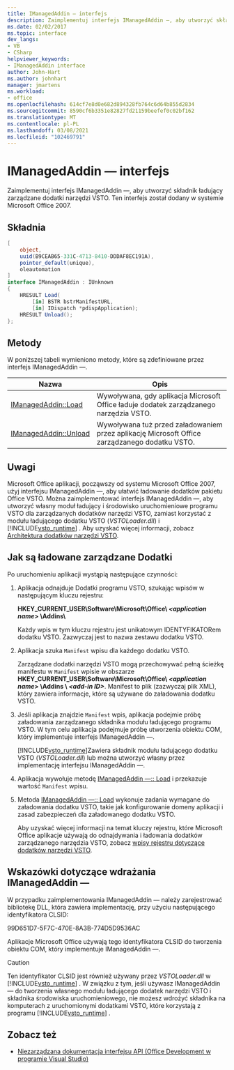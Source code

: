```yaml
---
title: IManagedAddin — interfejs
description: Zaimplementuj interfejs IManagedAddin —, aby utworzyć składnik ładujący zarządzane dodatki narzędzi VSTO.
ms.date: 02/02/2017
ms.topic: interface
dev_langs:
- VB
- CSharp
helpviewer_keywords:
- IManagedAddin interface
author: John-Hart
ms.author: johnhart
manager: jmartens
ms.workload:
- office
ms.openlocfilehash: 614cf7e8d0e682d894328fb764c6d64b855d2834
ms.sourcegitcommit: 8590cf6b3351e82827fd21159beefef0c02bf162
ms.translationtype: MT
ms.contentlocale: pl-PL
ms.lasthandoff: 03/08/2021
ms.locfileid: "102469791"
---
```

# <a name="imanagedaddin-interface"></a>IManagedAddin — interfejs
  Zaimplementuj interfejs IManagedAddin —, aby utworzyć składnik ładujący zarządzane dodatki narzędzi VSTO. Ten interfejs został dodany w systemie Microsoft Office 2007.

## <a name="syntax"></a>Składnia

```csharp
[
    object,
    uuid(B9CEAB65-331C-4713-8410-DDDAF8EC191A),
    pointer_default(unique),
    oleautomation
]
interface IManagedAddin : IUnknown
{
    HRESULT Load(
        [in] BSTR bstrManifestURL,
        [in] IDispatch *pdispApplication);
    HRESULT Unload();
};
```

## <a name="methods"></a>Metody
 W poniższej tabeli wymieniono metody, które są zdefiniowane przez interfejs IManagedAddin —.

|Nazwa|Opis|
|----------|-----------------|
|[IManagedAddin::Load](../vsto/imanagedaddin-load.md)|Wywoływana, gdy aplikacja Microsoft Office ładuje dodatek zarządzanego narzędzia VSTO.|
|[IManagedAddin::Unload](../vsto/imanagedaddin-unload.md)|Wywoływana tuż przed załadowaniem przez aplikację Microsoft Office zarządzanego dodatku VSTO.|

## <a name="remarks"></a>Uwagi
 Microsoft Office aplikacji, począwszy od systemu Microsoft Office 2007, użyj interfejsu IManagedAddin —, aby ułatwić ładowanie dodatków pakietu Office VSTO. Można zaimplementować interfejs IManagedAddin —, aby utworzyć własny moduł ładujący i środowisko uruchomieniowe programu VSTO dla zarządzanych dodatków narzędzi VSTO, zamiast korzystać z modułu ładującego dodatku VSTO (*VSTOLoader.dll*) i [!INCLUDE[vsto_runtime](../vsto/includes/vsto-runtime-md.md)] . Aby uzyskać więcej informacji, zobacz [Architektura dodatków narzędzi VSTO](../vsto/architecture-of-vsto-add-ins.md).

## <a name="how-managed-add-ins-are-loaded"></a>Jak są ładowane zarządzane Dodatki
 Po uruchomieniu aplikacji wystąpią następujące czynności:

1. Aplikacja odnajduje Dodatki programu VSTO, szukając wpisów w następującym kluczu rejestru:

    **HKEY_CURRENT_USER\Software\Microsoft\Office\\ *\<application name>* \Addins\\**

    Każdy wpis w tym kluczu rejestru jest unikatowym IDENTYFIKATORem dodatku VSTO. Zazwyczaj jest to nazwa zestawu dodatku VSTO.

2. Aplikacja szuka `Manifest` wpisu dla każdego dodatku VSTO.

    Zarządzane dodatki narzędzi VSTO mogą przechowywać pełną ścieżkę manifestu w `Manifest` wpisie w obszarze **HKEY_CURRENT_USER\Software\Microsoft\Office\\ _\<application name>_ \Addins \\ _\<add-in ID>_**. Manifest to plik (zazwyczaj plik XML), który zawiera informacje, które są używane do załadowania dodatku VSTO.

3. Jeśli aplikacja znajdzie `Manifest` wpis, aplikacja podejmie próbę załadowania zarządzanego składnika modułu ładującego programu VSTO. W tym celu aplikacja podejmuje próbę utworzenia obiektu COM, który implementuje interfejs IManagedAddin —.

    [!INCLUDE[vsto_runtime](../vsto/includes/vsto-runtime-md.md)]Zawiera składnik modułu ładującego dodatku VSTO (*VSTOLoader.dll*) lub można utworzyć własny przez implementację interfejsu IManagedAddin —.

4. Aplikacja wywołuje metodę [IManagedAddin —:: Load](../vsto/imanagedaddin-load.md) i przekazuje wartość `Manifest` wpisu.

5. Metoda [IManagedAddin —:: Load](../vsto/imanagedaddin-load.md) wykonuje zadania wymagane do załadowania dodatku VSTO, takie jak konfigurowanie domeny aplikacji i zasad zabezpieczeń dla załadowanego dodatku VSTO.

   Aby uzyskać więcej informacji na temat kluczy rejestru, które Microsoft Office aplikacje używają do odnajdywania i ładowania dodatków zarządzanego narzędzia VSTO, zobacz [wpisy rejestru dotyczące dodatków narzędzi VSTO](../vsto/registry-entries-for-vsto-add-ins.md).

## <a name="guidance-to-implement-imanagedaddin"></a>Wskazówki dotyczące wdrażania IManagedAddin —
 W przypadku zaimplementowania IManagedAddin — należy zarejestrować bibliotekę DLL, która zawiera implementację, przy użyciu następującego identyfikatora CLSID:

 99D651D7-5F7C-470E-8A3B-774D5D9536AC

 Aplikacje Microsoft Office używają tego identyfikatora CLSID do tworzenia obiektu COM, który implementuje IManagedAddin —.

> [!CAUTION]
> Ten identyfikator CLSID jest również używany przez *VSTOLoader.dll* w [!INCLUDE[vsto_runtime](../vsto/includes/vsto-runtime-md.md)] . W związku z tym, jeśli używasz IManagedAddin — do tworzenia własnego modułu ładującego dodatek narzędzi VSTO i składnika środowiska uruchomieniowego, nie możesz wdrożyć składnika na komputerach z uruchomionymi dodatkami VSTO, które korzystają z programu [!INCLUDE[vsto_runtime](../vsto/includes/vsto-runtime-md.md)] .

## <a name="see-also"></a>Zobacz też
- [Niezarządzana dokumentacja interfejsu API &#40;Office Development w programie Visual Studio&#41;](../vsto/unmanaged-api-reference-office-development-in-visual-studio.md)
